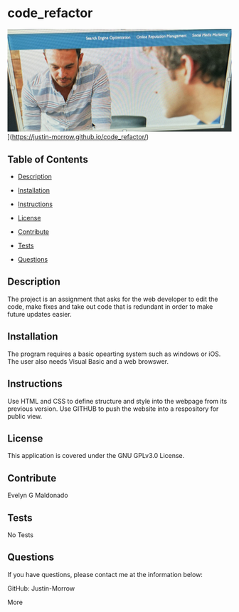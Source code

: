 # code_refactor
![Thumbnail](images/Code%20Refector_thumbnail.jpg)](https://justin-morrow.github.io/code_refactor/)
## Table of Contents

- [Description](#Description)

- [Installation](#Installation)

- [Instructions](#Instructions)

- [License](#License)

- [Contribute](#Contribute)

- [Tests](#Tests)

- [Questions](#Questions)

## Description

The project is an assignment that asks for the web developer to edit the code, make fixes and take out code that is redundant in order to make future updates easier.

## Installation

The program requires a basic opearting system such as windows or iOS. The user also needs Visual Basic and a web browswer. 

## Instructions

Use HTML and CSS to define structure and style into the webpage from its previous version. Use GITHUB to push the website into a respository for public view.

## License

This application is covered under the GNU GPLv3.0 License.

## Contribute

Evelyn G Maldonado

## Tests

No Tests


## Questions

If you have questions, please contact me at the information below:

GitHub: Justin-Morrow

More